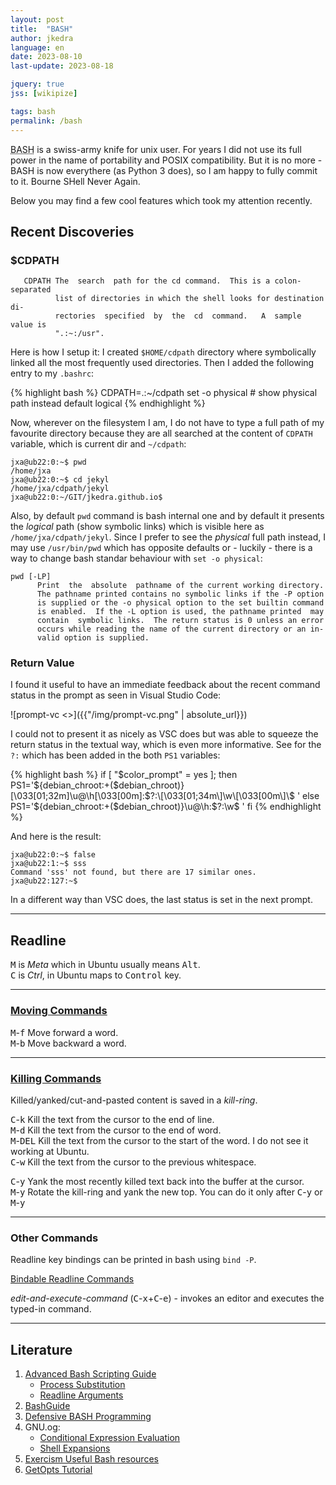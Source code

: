 ```yaml
---
layout: post
title:  "BASH"
author: jkedra
language: en
date: 2023-08-10
last-update: 2023-08-18

jquery: true
jss: [wikipize]

tags: bash
permalink: /bash
---
```


<abbr title="Bourne Again SHell">BASH</abbr> is a swiss-army knife for unix user.
For years I did not use its full power in the name of portability and POSIX
compatibility. But it is no more - BASH is now everythere (as Python 3 does),
so I am happy to fully commit to it. Bourne SHell Never Again.

Below you may find a few cool features which took my attention recently.

## Recent Discoveries

### $CDPATH

       CDPATH The  search  path for the cd command.  This is a colon-separated
              list of directories in which the shell looks for destination di‐
              rectories  specified  by  the  cd  command.   A  sample value is
              ".:~:/usr".

Here is how I setup it: I created `$HOME/cdpath` directory where symbolically
linked all the most frequently used directories. Then I added the following
entry to my `.bashrc`:

{% highlight bash %}
    CDPATH=.:~/cdpath
    set -o physical # show physical path instead default logical
{% endhighlight %}

Now, wherever on the filesystem I am, I do not have to type a full path
of my favourite directory because they are all searched at the content
of `CDPATH` variable, which is current dir and `~/cdpath`:

    jxa@ub22:0:~$ pwd
    /home/jxa
    jxa@ub22:0:~$ cd jekyl
    /home/jxa/cdpath/jekyl
    jxa@ub22:0:~/GIT/jkedra.github.io$ 

Also, by default `pwd` command is bash internal one and by default it presents
the _logical_ path (show symbolic links) which is visible here as
`/home/jxa/cdpath/jekyl`. Since I prefer to see the _physical_ full path
instead, I may use `/usr/bin/pwd` which has opposite defaults or - luckily -
there is a way to change bash standar behaviour with `set -o physical`:


    pwd [-LP]
          Print  the  absolute  pathname of the current working directory.
          The pathname printed contains no symbolic links if the -P option
          is supplied or the -o physical option to the set builtin command
          is enabled.  If the -L option is used, the pathname printed  may
          contain  symbolic links.  The return status is 0 unless an error
          occurs while reading the name of the current directory or an in‐
          valid option is supplied.


### Return Value

I found it useful to have an immediate feedback about the recent command status
in the prompt as seen in Visual Studio Code:

![prompt-vc <>]({{"/img/prompt-vc.png" | absolute_url}})

I could not to present it as nicely as VSC does but was able to squeeze the
return status in the textual way, which is even more informative.  See for the
`?:` which has been added in the both `PS1` variables:

{% highlight bash %}
if [ "$color_prompt" = yes ]; then
    PS1='${debian_chroot:+($debian_chroot)}\[\033[01;32m\]\u@\h\[\033[00m\]:$?:\[\033[01;34m\]\w\[\033[00m\]\$ '
else
    PS1='${debian_chroot:+($debian_chroot)}\u@\h:$?:\w\$ '
fi
{% endhighlight %}

And here is the result:

    jxa@ub22:0:~$ false
    jxa@ub22:1:~$ sss
    Command 'sss' not found, but there are 17 similar ones.
    jxa@ub22:127:~$ 

In a different way than VSC does, the last status is set in the next prompt.



---
## Readline

<kbd>M</kbd> is _Meta_ which in Ubuntu usually means <kbd>Alt</kbd>.<br>
<kbd>C</kbd> is _Ctrl_, in Ubuntu maps to <kbd>Control</kbd> key.

---
### [Moving Commands](https://www.gnu.org/software/bash/manual/html_node/Readline-Movement-Commands.html#Readline-Movement-Commands)

<kbd>M</kbd>-<kbd>f</kbd> Move forward a word.<br>
<kbd>M</kbd>-<kbd>b</kbd> Move backward a word.

---
### [Killing Commands](https://www.gnu.org/software/bash/manual/html_node/Readline-Killing-Commands.html#Readline-Killing-Commands)

Killed/yanked/cut-and-pasted content is saved in a _kill-ring_.

<kbd>C</kbd>-<kbd>k</kbd>  Kill the text from the cursor to the end of line.<br>
<kbd>M</kbd>-<kbd>d</kbd>  Kill the text from the cursor to the end of word.<br>
<kbd>M</kbd>-<kbd>DEL</kbd> Kill the text from the cursor to the start of the word.
                            I do not see it working at Ubuntu.<br>
<kbd>C</kbd>-<kbd>w</kbd>   Kill the text from the cursor to the previous whitespace.


<kbd>C</kbd>-<kbd>y</kbd> Yank the most recently killed text back into the buffer at the cursor.<br>
<kbd>M</kbd>-<kbd>y</kbd> Rotate the kill-ring and yank the new top. You can do it only after <kbd>C</kbd>-<kbd>y</kbd> or <kbd>M</kbd>-<kbd>y</kbd>

---
### Other Commands

Readline key bindings can be printed in bash using `bind -P`.

[Bindable Readline Commands](https://www.gnu.org/software/bash/manual/html_node/Bindable-Readline-Commands.html#Bindable-Readline-Commands)

_edit-and-execute-command_ (<kbd>C</kbd>-<kbd>x</kbd>+<kbd>C</kbd>-<kbd>e</kbd>) - invokes an editor and executes the typed-in command.<br>

---
## Literature

1. [Advanced Bash Scripting Guide](http://tldp.org/LDP/abs/html/)
    * [Process Substitution](http://tldp.org/LDP/abs/html/process-sub.html)
    * [Readline Arguments](https://www.gnu.org/software/bash/manual/html_node/Readline-Arguments.html)
2. [BashGuide](https://mywiki.wooledge.org/BashGuide)
3. [Defensive BASH Programming](https://frippertronics.com/posts/defensive_bash_programming.html)
4. GNU.og:
    * [Conditional Expression Evaluation](https://www.gnu.org/software/bash/manual/bash.html#index-_005b_005b)
    * [Shell Expansions](https://www.gnu.org/software/bash/manual/bash.html#Shell-Expansions)
5. [Exercism Useful Bash resources](https://exercism.org/docs/tracks/bash/resources)
6. [GetOpts Tutorial](http://wiki.bash-hackers.org/howto/getopts_tutorial)


